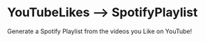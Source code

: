 # YouTubeLikes --> SpotifyPlaylist

Generate a Spotify Playlist from the videos you Like on YouTube!
